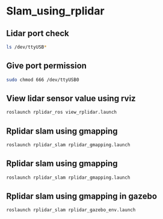 # Slam_using_rplidar

## Lidar port check
```bash
ls /dev/ttyUSB* 
```

## Give port permission
```bash
sudo chmod 666 /dev/ttyUSB0
```

## View lidar sensor value using rviz
```bash
roslaunch rplidar_ros view_rplidar.launch
```

## Rplidar slam using gmapping
```bash
roslaunch rplidar_slam rplidar_gmapping.launch
```
## Rplidar slam using gmapping
```bash
roslaunch rplidar_slam rplidar_gmapping.launch
```

## Rplidar slam using gmapping in gazebo
```bash
roslaunch rplidar_slam rplidar_gazebo_env.launch
```

